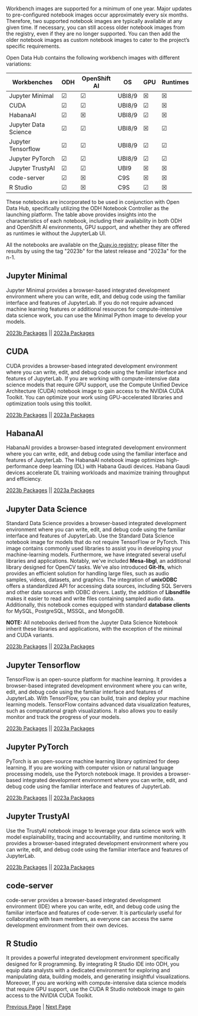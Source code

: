 
Workbench images are supported for a minimum of one year. Major updates to pre-configured notebook images occur approximately every six months. Therefore, two supported notebook images are typically available at any given time. If necessary, you can still access older notebook images from the registry, even if they are no longer supported. You can then add the older notebook images as custom notebook images to cater to the project’s specific requirements.

Open Data Hub contains the following workbench images with different variations:

| Workbenches          | ODH     | OpenShift AI | OS     | GPU     | Runtimes |
| -------------------- | ------- | ------------ | ------ | ------- | -------- |
| Jupyter Minimal      | &#9745; | &#9745;      | UBI8/9 | &#9746; | &#9746;  |
| CUDA                 | &#9745; | &#9745;      | UBI8/9 | &#9745; | &#9746;  |
| HabanaAI             | &#9745; | &#9746;      | UBI8/9 | &#9745; | &#9746;  |
| Jupyter Data Science | &#9745; | &#9745;      | UBI8/9 | &#9746; | &#9745;  |
| Jupyter Tensorflow   | &#9745; | &#9745;      | UBI8/9 | &#9745; | &#9745;  |
| Jupyter PyTorch      | &#9745; | &#9745;      | UBI8/9 | &#9745; | &#9745;  |
| Jupyter TrustyAI     | &#9745; | &#9745;      | UBI9   | &#9746; | &#9746;  |
| code-server          | &#9745; | &#9746;      | C9S    | &#9746; | &#9746;  |
| R Studio             | &#9745; | &#9746;      | C9S    | &#9745; | &#9746;  |

These notebooks are incorporated to be used in conjunction with Open Data Hub, specifically utilizing the ODH Notebook Controller as the launching platform. The table above provides insights into the characteristics of each notebook, including their availability in both ODH and OpenShift AI environments, GPU support, and whether they are offered as runtimes ie without the JupyterLab UI.

All the notebooks are available on the[ Quay.io registry](https://quay.io/repository/opendatahub/workbench-images?tab=tags&tag=latest); please filter the results by using the tag "2023b" for the latest release and "2023a" for the n-1.

## Jupyter Minimal
Jupyter Minimal provides a browser-based integrated development environment where you can write, edit, and debug code using the familiar interface and features of JupyterLab.
If you do not require advanced machine learning features or additional resources for compute-intensive data science work, you can use the Minimal Python image to develop your models.

[2023b Packages](https://github.com/opendatahub-io/notebooks/blob/2023b/jupyter/minimal/ubi9-python-3.9/Pipfile) || [2023a Packages](https://github.com/opendatahub-io/notebooks/blob/2023a/jupyter/minimal/ubi9-python-3.9/Pipfile)


## CUDA

CUDA provides a browser-based integrated development environment where you can write, edit, and debug code using the familiar interface and features of JupyterLab. If you are working with compute-intensive data science models that require GPU support, use the Compute Unified Device Architecture (CUDA) notebook image to gain access to the NVIDIA CUDA Toolkit. You can optimize your work using GPU-accelerated libraries and optimization tools using this toolkit.

[2023b Packages](https://github.com/opendatahub-io/notebooks/blob/2023b/jupyter/minimal/ubi9-python-3.9/Pipfile) || [2023a Packages](https://github.com/opendatahub-io/notebooks/blob/2023a/jupyter/minimal/ubi9-python-3.9/Pipfile)

## HabanaAI

HabanaAI provides a browser-based integrated development environment where you can write, edit, and debug code using the familiar interface and features of JupyterLab. The HabanaAI notebook image optimizes high-performance deep learning (DL) with Habana Gaudi devices. Habana Gaudi devices accelerate DL training workloads and maximize training throughput and efficiency.

[2023b Packages](https://github.com/opendatahub-io/notebooks/blob/2023b/habana/1.11.0/ubi8-python-3.8/Pipfile) || [2023a Packages](https://github.com/opendatahub-io/notebooks/blob/2023a/habana/1.10.0/ubi8-python-3.8/Pipfile)

## Jupyter Data Science

Standard Data Science provides a browser-based integrated development environment where you can write, edit, and debug code using the familiar interface and features of JupyterLab. Use the Standard Data Science notebook image for models that do not require TensorFlow or PyTorch.
This image contains commonly used libraries to assist you in developing your machine-learning models. Furthermore, we have integrated several useful libraries and applications. Notably, we've included **Mesa-libgl**, an additional library designed for OpenCV tasks. We've also introduced **Git-lfs**, which provides an efficient solution for handling large files, such as audio samples, videos, datasets, and graphics. The integration of **unixODBC** offers a standardized API for accessing data sources, including SQL Servers and other data sources with ODBC drivers. Lastly, the addition of **Libsndfile** makes it easier to read and write files containing sampled audio data. Additionally, this notebook comes equipped with standard **database clients** for MySQL, PostgreSQL, MSSQL, and MongoDB.

**NOTE:** All notebooks derived from the Jupyter Data Science Notebook inherit these libraries and applications, with the exception of the minimal and CUDA variants.

[2023b Packages](https://github.com/opendatahub-io/notebooks/blob/2023b/jupyter/datascience/ubi9-python-3.9/Pipfile) || [2023a Packages](https://github.com/opendatahub-io/notebooks/blob/2023a/jupyter/datascience/ubi9-python-3.9/Pipfile)

## Jupyter Tensorflow

TensorFlow is an open-source platform for machine learning. It provides a browser-based integrated development environment where you can write, edit, and debug code using the familiar interface and features of JupyterLab.  With TensorFlow, you can build, train and deploy your machine learning models. TensorFlow contains advanced data visualization features, such as computational graph visualizations. It also allows you to easily monitor and track the progress of your models.

[2023b Packages](https://github.com/opendatahub-io/notebooks/blob/2023b/jupyter/tensorflow/ubi9-python-3.9/Pipfile) || [2023a Packages](https://github.com/opendatahub-io/notebooks/blob/2023a/jupyter/tensorflow/ubi9-python-3.9/Pipfile)

## Jupyter PyTorch

PyTorch is an open-source machine learning library optimized for deep learning. If you are working with computer vision or natural language processing models, use the Pytorch notebook image. It provides a browser-based integrated development environment where you can write, edit, and debug code using the familiar interface and features of JupyterLab.

[2023b Packages](https://github.com/opendatahub-io/notebooks/blob/2023b/jupyter/pytorch/ubi9-python-3.9/Pipfile) || [2023a Packages](https://github.com/opendatahub-io/notebooks/blob/2023a/jupyter/pytorch/ubi9-python-3.9/Pipfile)

## Jupyter TrustyAI

Use the TrustyAI notebook image to leverage your data science work with model explainability, tracing and accountability, and runtime monitoring. It provides a browser-based integrated development environment where you can write, edit, and debug code using the familiar interface and features of JupyterLab.

[2023b Packages](https://github.com/opendatahub-io/notebooks/blob/2023b/jupyter/trustyai/ubi9-python-3.9/Pipfile) || [2023a Packages](https://github.com/opendatahub-io/notebooks/blob/2023a/jupyter/trustyai/ubi9-python-3.9/Pipfile)

 ## code-server

code-server provides a browser-based integrated development environment (IDE) where you can write, edit, and debug code using the familiar interface and features of code-server. It is particularly useful for collaborating with team members, as everyone can access the same development environment from their own devices.



## R Studio

It provides a powerful integrated development environment specifically designed for R programming. By integrating R Studio IDE into ODH, you equip data analysts with a dedicated environment for exploring and manipulating data, building models, and generating insightful visualizations. Moreover, If you are working with compute-intensive data science models that require GPU support, use the CUDA R Studio notebook image to gain access to the NVIDIA CUDA Toolkit.





[Previous Page](https://github.com/opendatahub-io/notebooks/wiki) | [Next Page](https://github.com/opendatahub-io/notebooks/wiki/Developer-Guide)
